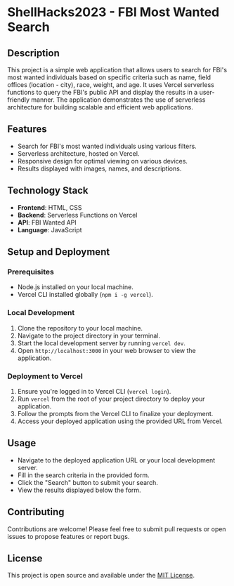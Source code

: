 # ShellHacks2023 - FBI Most Wanted Search

## Description

This project is a simple web application that allows users to search for FBI's most wanted individuals based on specific criteria such as name, field offices (location - city), race, weight, and age. It uses Vercel serverless functions to query the FBI's public API and display the results in a user-friendly manner. The application demonstrates the use of serverless architecture for building scalable and efficient web applications.

## Features

- Search for FBI's most wanted individuals using various filters.
- Serverless architecture, hosted on Vercel.
- Responsive design for optimal viewing on various devices.
- Results displayed with images, names, and descriptions.

## Technology Stack

- **Frontend**: HTML, CSS
- **Backend**: Serverless Functions on Vercel
- **API**: FBI Wanted API
- **Language**: JavaScript

## Setup and Deployment

### Prerequisites

- Node.js installed on your local machine.
- Vercel CLI installed globally (`npm i -g vercel`).

### Local Development

1. Clone the repository to your local machine.
2. Navigate to the project directory in your terminal.
3. Start the local development server by running `vercel dev`.
4. Open `http://localhost:3000` in your web browser to view the application.

### Deployment to Vercel

1. Ensure you're logged in to Vercel CLI (`vercel login`).
2. Run `vercel` from the root of your project directory to deploy your application.
3. Follow the prompts from the Vercel CLI to finalize your deployment.
4. Access your deployed application using the provided URL from Vercel.

## Usage

- Navigate to the deployed application URL or your local development server.
- Fill in the search criteria in the provided form.
- Click the "Search" button to submit your search.
- View the results displayed below the form.

## Contributing

Contributions are welcome! Please feel free to submit pull requests or open issues to propose features or report bugs.

## License

This project is open source and available under the [MIT License](LICENSE).